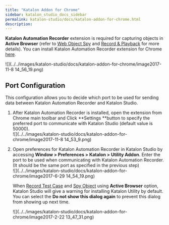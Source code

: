 ```yaml
---
title: "Katalon Addon for Chrome" 
sidebar: katalon_studio_docs_sidebar
permalink: katalon-studio/docs/katalon-addon-for-chrome.html 
description: 
---
```

**Katalon Automation Recorder** extension is required for capturing objects in **Active Browser** (refer to [Web Object Spy](/pages/viewpage.action?pageId=5111951#SpyWebUtility(version4.8andbelow)-CaptureobjectsusingWebObjectSpy) and [Record & Playback](/pages/viewpage.action?pageId=3179014) for more details). You can install Katalon Automation Recorder extension for Chrome [here](https://chrome.google.com/webstore/detail/katalon-utility/ljdobmomdgdljniojadhoplhkpialdid).

![](../../images/katalon-studio/docs/katalon-addon-for-chrome/image2017-11-8 14_56_19.png)

Port Configuration
------------------

This configuration allows you to decide which port to be used for sending data between Katalon Automation Recorder and Katalon Studio.

1.  After Katalon Automation Recorder is installed, open the extension from Chrome main toolbar and Click **Settings **button to specify the preferred port to communicate with Katalon Studio (default value is 50000).  
    ![](../../images/katalon-studio/docs/katalon-addon-for-chrome/image2017-11-8 14_53_9.png)  
      
    
2.  Open preferences for Katalon Automation Recorder in Katalon Studio by accessing **Window > Preferences > Katalon > Utility Addon**. Enter the port to be used when communicating with Katalon Automation Recorder. (It should be the same port as specified in the previous step)  
    ![](../../images/katalon-studio/docs/katalon-addon-for-chrome/image2017-6-29 14_54_19.png)
    
    When [Record Test Case](/pages/viewpage.action?pageId=3179014) and [Spy Object](/pages/viewpage.action?pageId=5111951) using **Active Browser** option, Katalon Studio will give a warning for installing Katalon Utility by default. You can select the **Do not show this dialog again** to prevent this dialog from showing up next time.
    
    ![](../../images/katalon-studio/docs/katalon-addon-for-chrome/image2017-2-22 13_47_31.png)